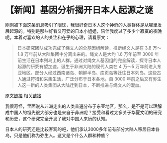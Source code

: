 # 【新闻】基因分析揭开日本人起源之谜




刚刚被下面这条消息吸引了眼球，我很好奇日本人这个神奇的人类群体是从哪里发展起源的。特别是那些好看又可爱的日本小姐姐，陪伴我度过了多少个寂寞的夜晚呢。本着对喜欢的人的关注和在乎的心理，请看原文：

> 日本研究团队成功完成了绳文人的全基因组解读，推断绳文人是在 3.8 万～1.8 万年前从大陆集团中分离出来的。绳文人是大约 1.6 万年前至 3000 年前生活在日本列岛上的人群。通过对绳文人基因组的完全解读，探寻日本人起源的研究有望加速。诞生于非洲大陆的现代人类在 4 万～5 万年前进入东亚地区。部分人经过西南诸岛、朝鲜半岛、库页岛等迁往日本列岛。这些古人通过狩猎和采集生活，广泛分布于日本各地。自 3000 年前之后又有弥生人这一新的人类集团从大陆迁到日本，不断推进与绳文人的混血。

原文[链接](https://www.solidot.org/story?sid=60833)
相关[链接](http://cn.nikkei.com/industry/scienceatechnology/35772-2019-05-31-05-00-10.html)

我很奇怪，里面说从非洲走出的人类普遍分布于东亚地区，那么，是不是可以理解成中国人的祖先很大部分也是来自于非洲呢？接受和看过太多关于华夏文明的研究和历史，这个研究完全开发了我对中国人来历的认知。

日本人的研究还是比较客观的吧，他们承认3000多年前有部分大陆人移居日本各岛，只是他们称为弥生人。这又是个什么人群和种族？


